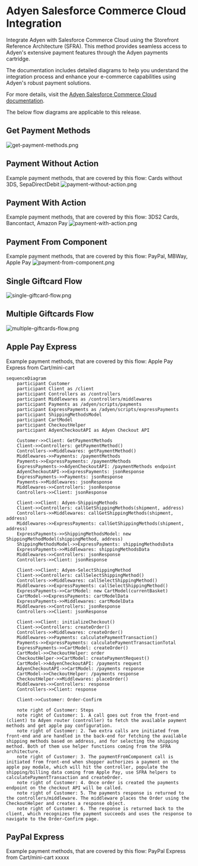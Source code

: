 # Adyen Salesforce Commerce Cloud Integration

Integrate Adyen with Salesforce Commerce Cloud using the Storefront Reference Architecture (SFRA). This method provides seamless access to Adyen's extensive payment features through the Adyen payments cartridge.
&nbsp; 

The documentation includes detailed diagrams to help you understand the integration process and enhance your e-commerce capabilities using Adyen's robust payment solutions.
&nbsp;

For more details, visit the [Adyen Salesforce Commerce Cloud documentation](https://docs.adyen.com/plugins/salesforce-commerce-cloud/).

The below flow diagrams are applicable to this release.

## Get Payment Methods
![get-payment-methods.png](diagrams/get-payment-methods.png)
## Payment Without Action
Example payment methods, that are covered by this flow: Cards without 3DS, SepaDirectDebit 
![payment-without-action.png](diagrams/payment-without-action.png)
## Payment With Action
Example payment methods, that are covered by this flow: 3DS2 Cards, Bancontact, Amazon Pay
![payment-with-action.png](diagrams/payment-with-action.png)
## Payment From Component
Example payment methods, that are covered by this flow: PayPal, MBWay, Apple Pay
![payment-from-component.png](diagrams/payment-from-component.png)
## Single Giftcard Flow
![single-giftcard-flow.png](diagrams/single-giftcard-flow.png)
## Multiple Giftcards Flow
![multiple-giftcards-flow.png](diagrams/multiple-giftcards-flow.png)
## Apple Pay Express
Example payment methods, that are covered by this flow: Apple Pay Express from Cart/mini-cart
```mermaid
sequenceDiagram
    participant Customer
    participant Client as /client
    participant Controllers as /controllers
    participant Middlewares as /controllers/middlewares
    participant Payments as /adyen/scripts/payments
    participant ExpressPayments as /adyen/scripts/expressPayments
    participant ShippingMethodsModel
    participant CartModel
    participant CheckoutHelper
    participant AdyenCheckoutAPI as Adyen Checkout API

    Customer->>Client: GetPaymentMethods
    Client->>Controllers: getPaymentMethod()
    Controllers->>Middlewares: getPaymentMethod()
    Middlewares->>Payments: /paymentMethods
    Payments->>ExpressPayments: /paymentMethods
    ExpressPayments->>AdyenCheckoutAPI: /paymentMethods endpoint
    AdyenCheckoutAPI->>ExpressPayments: jsonResponse
    ExpressPayments->>Payments: jsonResponse
    Payments->>Middlewares: jsonResponse
    Middlewares->>Controllers: jsonResponse
    Controllers->>Client: jsonResponse

    Client->>Client: Adyen-ShippingMethods
    Client->>Controllers: callGetShippingMethods(shipment, address)
    Controllers->>Middlewares: callGetShippingMethods(shipment, address)
    Middlewares->>ExpressPayments: callGetShippingMethods(shipment, address)
    ExpressPayments->>ShippingMethodsModel: new ShippingMethodModel(shippingMethod, address)
    ShippingMethodsModel->>ExpressPayments: shippingMethodsData
    ExpressPayments->>Middlewares: shippingMethodsData
    Middlewares->>Controllers: jsonResponse
    Controllers->>Client: jsonResponse

    Client->>Client: Adyen-SelectShippingMethod
    Client->>Controllers: callSelectShippingMethod()
    Controllers->>Middlewares: callSelectShippingMethod()
    Middlewares->>ExpressPayments: callSelectShippingMethod()
    ExpressPayments->>CartModel: new CartModel(currentBasket)
    CartModel->>ExpressPayments: cartModelData
    ExpressPayments->>Middlewares: cartModelData
    Middlewares->>Controllers: jsonResponse
    Controllers->>Client: jsonResponse

    Client->>Client: initializeCheckout()
    Client->>Controllers: createOrder()
    Controllers->>Middlewares: createOrder()
    Middlewares->>Payments: calculatePaymentTransaction()
    Payments->>ExpressPayments: calculatePaymentTransactionTotal
    ExpressPayments->>CartModel: createOrder()
    CartModel->>CheckoutHelper: order
    CheckoutHelper->>CartModel: createPaymentRequest()
    CartModel->>AdyenCheckoutAPI: /payments request
    AdyenCheckoutAPI->>CartModel: /payments response
    CartModel->>CheckoutHelper: /payments response
    CheckoutHelper->>Middlewares: placeOrder()
    Middlewares->>Controllers: response
    Controllers->>Client: response

    Client->>Customer: Order-Confirm

    note right of Customer: Steps
    note right of Customer: 1. A call goes out from the front-end (client) to Adyen router (controller) to fetch the available payment methods and get apple pay configuration.
    note right of Customer: 2. Two extra calls are initiated from front-end and are handled in the back-end for fetching the available shipping methods based on address, and for selecting the shipping method. Both of them use helper functions coming from the SFRA architecture.
    note right of Customer: 3. The paymentFromComponent call is initiated from front-end when shopper authorizes a payment on the apple pay modale, which will hit the controller, populate the shipping/billing data coming from Apple Pay, use SFRA helpers to calculatePaymentTransaction and createOrder.
    note right of Customer: 4. Once order is created the payments endpoint on the checkout API will be called.
    note right of Customer: 5. The payments response is returned to the controllers/middleware. The middleware places the Order using the CheckoutHelper and creates a response object.
    note right of Customer: 6. The response is returned back to the client, which recognizes the payment succeeds and uses the response to navigate to the Order-Confirm page.
```
## PayPal Express
Example payment methods, that are covered by this flow: PayPal Express from Cart/mini-cart
xxxxx
